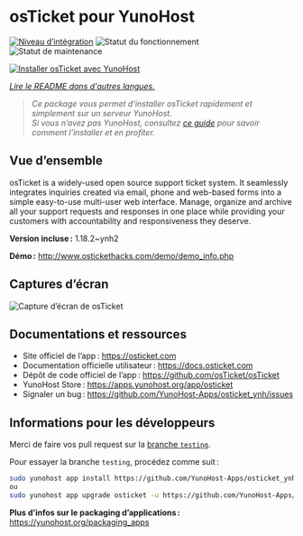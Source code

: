 <!--
Nota bene : ce README est automatiquement généré par <https://github.com/YunoHost/apps/tree/master/tools/readme_generator>
Il NE doit PAS être modifié à la main.
-->

# osTicket pour YunoHost

[![Niveau d’intégration](https://apps.yunohost.org/badge/integration/osticket)](https://ci-apps.yunohost.org/ci/apps/osticket/)
![Statut du fonctionnement](https://apps.yunohost.org/badge/state/osticket)
![Statut de maintenance](https://apps.yunohost.org/badge/maintained/osticket)

[![Installer osTicket avec YunoHost](https://install-app.yunohost.org/install-with-yunohost.svg)](https://install-app.yunohost.org/?app=osticket)

*[Lire le README dans d'autres langues.](./ALL_README.md)*

> *Ce package vous permet d’installer osTicket rapidement et simplement sur un serveur YunoHost.*  
> *Si vous n’avez pas YunoHost, consultez [ce guide](https://yunohost.org/install) pour savoir comment l’installer et en profiter.*

## Vue d’ensemble

osTicket is a widely-used open source support ticket system. It seamlessly integrates inquiries created via email, phone and web-based forms into a simple easy-to-use multi-user web interface. Manage, organize and archive all your support requests and responses in one place while providing your customers with accountability and responsiveness they deserve.

**Version incluse :** 1.18.2~ynh2

**Démo :** <http://www.ostickethacks.com/demo/demo_info.php>

## Captures d’écran

![Capture d’écran de osTicket](./doc/screenshots/screenshot.png)

## Documentations et ressources

- Site officiel de l’app : <https://osticket.com>
- Documentation officielle utilisateur : <https://docs.osticket.com>
- Dépôt de code officiel de l’app : <https://github.com/osTicket/osTicket>
- YunoHost Store : <https://apps.yunohost.org/app/osticket>
- Signaler un bug : <https://github.com/YunoHost-Apps/osticket_ynh/issues>

## Informations pour les développeurs

Merci de faire vos pull request sur la [branche `testing`](https://github.com/YunoHost-Apps/osticket_ynh/tree/testing).

Pour essayer la branche `testing`, procédez comme suit :

```bash
sudo yunohost app install https://github.com/YunoHost-Apps/osticket_ynh/tree/testing --debug
ou
sudo yunohost app upgrade osticket -u https://github.com/YunoHost-Apps/osticket_ynh/tree/testing --debug
```

**Plus d’infos sur le packaging d’applications :** <https://yunohost.org/packaging_apps>
